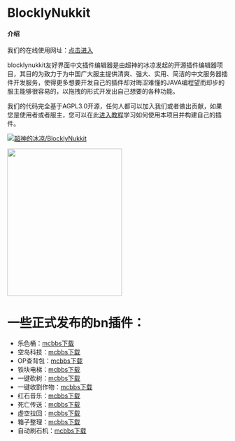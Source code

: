 # BlocklyNukkit

#### 介绍
我们的在线使用网址：[点击进入](http://kingdom_of_dragon.gitee.io/blocklynukkit/)  

blocklynukkit友好界面中文插件编辑器是由超神的冰凉发起的开源插件编辑器项目，其目的为致力于为中国广大服主提供清爽、强大、实用、简洁的中文服务器插件开发服务，使得更多想要开发自己的插件却对晦涩难懂的JAVA编程望而却步的服主能够很容易的，以拖拽的形式开发出自己想要的各种功能。  

我们的代码完全基于AGPL3.0开源，任何人都可以加入我们或者做出贡献，如果您是使用者或者服主，您可以在此[进入教程](https://docs.qq.com/doc/DRkRpS0xmV2ZJbGdi)学习如何使用本项目并构建自己的插件。  

[![超神的冰凉/BlocklyNukkit](https://gitee.com/Kingdom_of_dragon/BlocklyNukkit/widgets/widget_card.svg?colors=393222,ebdfc1,fffae5,d8ca9f,393222,a28b40)](https://gitee.com/Kingdom_of_dragon/BlocklyNukkit)

<img src="https://gitee.com/Kingdom_of_dragon/BlocklyNukkit/raw/master/afdian-%E8%B6%85%E7%A5%9E%E7%9A%84%E5%86%B0%E5%87%89%20(1).png"  height="337" width="262">

# 一些正式发布的bn插件：
- 乐色桶：[mcbbs下载](https://www.mcbbs.net/thread-1026281-1-1.html)
- 空岛科技：[mcbbs下载](https://www.mcbbs.net/thread-1025826-1-1.html)
- OP查背包：[mcbbs下载](https://www.mcbbs.net/thread-1023528-1-1.html)
- 铁块电梯：[mcbbs下载](https://www.mcbbs.net/thread-1022615-1-1.html)
- 一键砍树：[mcbbs下载](https://www.mcbbs.net/thread-993246-1-1.html)
- 一键收割作物：[mcbbs下载](https://www.mcbbs.net/thread-997816-1-1.html)
- 红石音乐：[mcbbs下载](https://www.mcbbs.net/thread-1015627-1-1.html)
- 死亡传送：[mcbbs下载](https://www.mcbbs.net/thread-1013139-1-1.html)
- 虚空拉回：[mcbbs下载](https://www.mcbbs.net/thread-1010990-1-1.html)
- 箱子整理：[mcbbs下载](https://www.mcbbs.net/thread-1000413-1-1.html)
- 自动刷石机：[mcbbs下载](https://www.mcbbs.net/thread-995834-1-1.html)